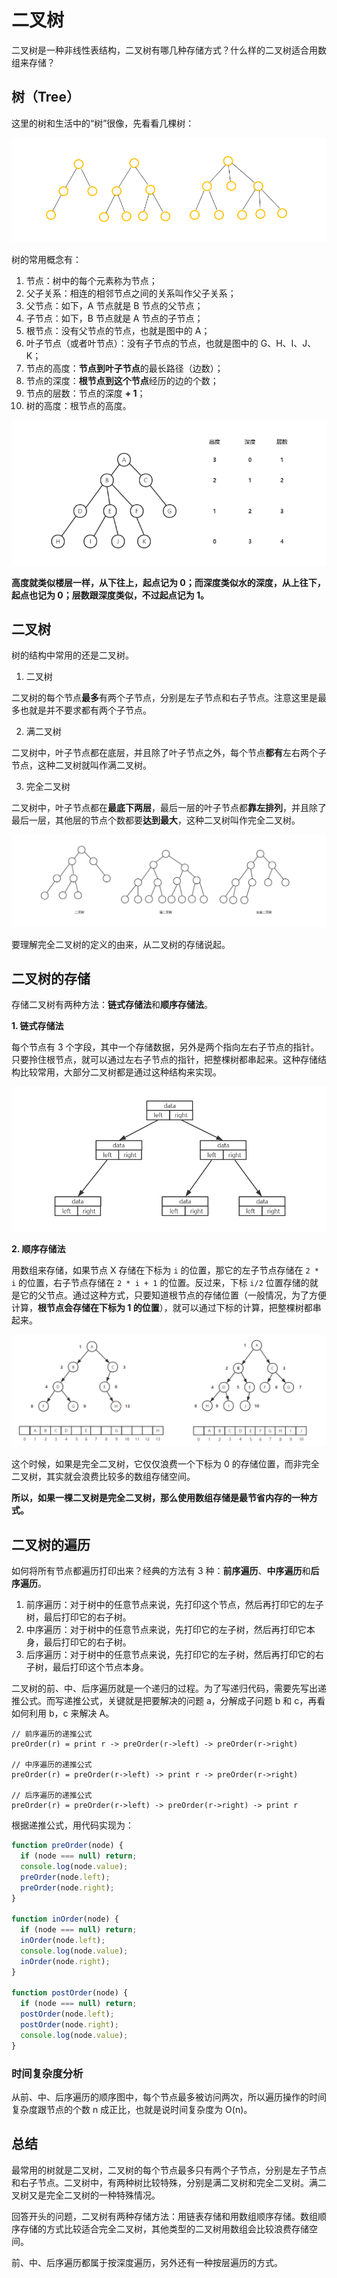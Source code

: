 # 二叉树

二叉树是一种非线性表结构，二叉树有哪几种存储方式？什么样的二叉树适合用数组来存储？

## 树（Tree）

这里的树和生活中的“树”很像，先看看几棵树：

![tree](../../.vuepress/public/images/dataStructure-tree.png)

树的常用概念有：

1. 节点：树中的每个元素称为节点；
2. 父子关系：相连的相邻节点之间的关系叫作父子关系；
3. 父节点：如下，A 节点就是 B 节点的父节点；
4. 子节点：如下，B 节点就是 A 节点的子节点；
5. 根节点：没有父节点的节点，也就是图中的 A；
6. 叶子节点（或者叶节点）：没有子节点的节点，也就是图中的 G、H、I、J、K；
7. 节点的高度：**节点到叶子节点**的最长路径（边数）；
8. 节点的深度：**根节点到这个节点**经历的边的个数；
9. 节点的层数：节点的深度 **+ 1**；
10. 树的高度：根节点的高度。

![tree-example](../../.vuepress/public/images/dataStructure-tree-example.png)

**高度就类似楼层一样，从下往上，起点记为 0；而深度类似水的深度，从上往下，起点也记为 0；层数跟深度类似，不过起点记为 1。**

## 二叉树

树的结构中常用的还是二叉树。

1. 二叉树

二叉树的每个节点**最多**有两个子节点，分别是左子节点和右子节点。注意这里是最多也就是并不要求都有两个子节点。

2. 满二叉树

二叉树中，叶子节点都在底层，并且除了叶子节点之外，每个节点**都有**左右两个子节点，这种二叉树就叫作满二叉树。

3. 完全二叉树

二叉树中，叶子节点都在**最底下两层**，最后一层的叶子节点都**靠左排列**，并且除了最后一层，其他层的节点个数都要**达到最大**，这种二叉树叫作完全二叉树。

![binaryTree](../../.vuepress/public/images/dataStructure-tree-binaryTree.png)

<nx-tip text="完全二叉树的特征并不是很明显，为什么要特意说明呢？为什么要求它最后一层的叶子节点靠左排列？它的定义目的在哪？"/>

要理解完全二叉树的定义的由来，从二叉树的存储说起。

## 二叉树的存储

存储二叉树有两种方法：**链式存储法**和**顺序存储法**。

**1. 链式存储法**

每个节点有 3 个字段，其中一个存储数据，另外是两个指向左右子节点的指针。只要拎住根节点，就可以通过左右子节点的指针，把整棵树都串起来。这种存储结构比较常用，大部分二叉树都是通过这种结构来实现。

![linkedStore](../../.vuepress/public/images/dataStructure-tree-binaryTree-linkedStore.png)

**2. 顺序存储法**

用数组来存储，如果节点 X 存储在下标为 `i` 的位置，那它的左子节点存储在 `2 * i` 的位置，右子节点存储在 `2 * i + 1` 的位置。反过来，下标 `i/2` 位置存储的就是它的父节点。通过这种方式，只要知道根节点的存储位置（一般情况，为了方便计算，**根节点会存储在下标为 1 的位置**），就可以通过下标的计算，把整棵树都串起来。

![arrayStore](../../.vuepress/public/images/dataStructure-tree-binaryTree-arrayStore.png)

这个时候，如果是完全二叉树，它仅仅浪费一个下标为 0 的存储位置，而非完全二叉树，其实就会浪费比较多的数组存储空间。

**所以，如果一棵二叉树是完全二叉树，那么使用数组存储是最节省内存的一种方式。**

## 二叉树的遍历

如何将所有节点都遍历打印出来？经典的方法有 3 种：**前序遍历**、**中序遍历**和**后序遍历**。

1. 前序遍历：对于树中的任意节点来说，先打印这个节点，然后再打印它的左子树，最后打印它的右子树。
2. 中序遍历：对于树中的任意节点来说，先打印它的左子树，然后再打印它本身，最后打印它的右子树。
3. 后序遍历：对于树中的任意节点来说，先打印它的左子树，然后再打印它的右子树，最后打印这个节点本身。

二叉树的前、中、后序遍历就是一个递归的过程。为了写递归代码，需要先写出递推公式。而写递推公式，关键就是把要解决的问题 a，分解成子问题 b 和 c，再看如何利用 b，c 来解决 A。

```
// 前序遍历的递推公式
preOrder(r) = print r -> preOrder(r->left) -> preOrder(r->right)

// 中序遍历的递推公式
preOrder(r) = preOrder(r->left) -> print r -> preOrder(r->right)

// 后序遍历的递推公式
preOrder(r) = preOrder(r->left) -> preOrder(r->right) -> print r 
```

根据递推公式，用代码实现为：

```js
function preOrder(node) {
  if (node === null) return;
  console.log(node.value);
  preOrder(node.left);
  preOrder(node.right);
}

function inOrder(node) {
  if (node === null) return;
  inOrder(node.left);
  console.log(node.value);
  inOrder(node.right);
}

function postOrder(node) {
  if (node === null) return;
  postOrder(node.left);
  postOrder(node.right);
  console.log(node.value);
}
```

### 时间复杂度分析

从前、中、后序遍历的顺序图中，每个节点最多被访问两次，所以遍历操作的时间复杂度跟节点的个数 n 成正比，也就是说时间复杂度为 O(n)。

## 总结

最常用的树就是二叉树，二叉树的每个节点最多只有两个子节点，分别是左子节点和右子节点。二叉树中，有两种树比较特殊，分别是满二叉树和完全二叉树。满二叉树又是完全二叉树的一种特殊情况。

回答开头的问题，二叉树有两种存储方法：用链表存储和用数组顺序存储。数组顺序存储的方式比较适合完全二叉树，其他类型的二叉树用数组会比较浪费存储空间。

前、中、后序遍历都属于按深度遍历，另外还有一种按层遍历的方式。